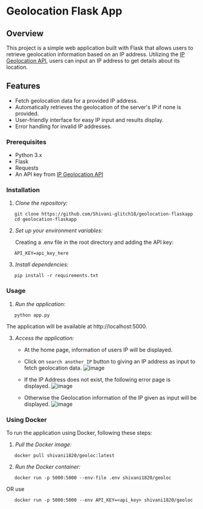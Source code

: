 # Geolocation Flask App

## Overview

This project is a simple web application built with Flask that allows users to retrieve geolocation information based on an IP address. Utilizing the [IP Geolocation API](https://ipgeolocation.io/), users can input an IP address to get details about its location.

## Features

- Fetch geolocation data for a provided IP address.
- Automatically retrieves the geolocation of the server's IP if none is provided.
- User-friendly interface for easy IP input and results display.
- Error handling for invalid IP addresses.

### Prerequisites

- Python 3.x
- Flask
- Requests
- An API key from [IP Geolocation API](https://ipgeolocation.io/)

### Installation

1. *Clone the repository:*
```
   git clone https://github.com/Shivani-glitch18/geolocation-flaskapp
   cd geolocation-flaskapp
```   

2. *Set up your environment variables:*

   Creating a .env file in the root directory and adding the API key:

```   
   API_KEY=api_key_here
```

3. *Install dependencies:*
```
   pip install -r requirements.txt
```

### Usage

1. *Run the application:*
```
   python app.py
```  

   The application will be available at http://localhost:5000.
   
3. *Access the application:*
   - At the home page, information of users IP will be displayed.
     
   - Click on `search another IP` button to giving an IP address as input to fetch geolocation data.
   ![image](https://github.com/user-attachments/assets/934365bd-bd17-4756-aa41-744aba7cc2dd)

   
   - If the IP Address does not exist, the following error page is displayed.
   ![image](https://github.com/user-attachments/assets/cf9cfe57-9465-4414-92aa-bb154426da57)

   
   - Otherwise the Geolocation information of the IP given as input will be displayed.
     ![image](https://github.com/user-attachments/assets/6ca650d4-aba5-44a0-ba56-9dbedd3e58db)

   
   


### Using Docker

To run the application using Docker, following these steps:

1. *Pull the Docker image:*
```
   docker pull shivani1820/geoloc:latest
```   

2. *Run the Docker container:*
```
   docker run -p 5000:5000 --env-file .env shivani1820/geoloc
```
OR use 
```
   docker run -p 5000:5000 --env API_KEY=<api_key> shivani1820/geoloc
```


   

